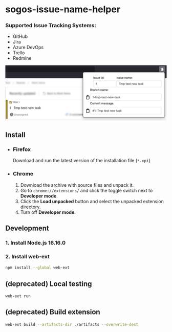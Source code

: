 # sogos-issue-name-helper

### Supported Issue Tracking Systems:
- GitHub
- Jira
- Azure DevOps
- Trello
- Redmine

![Alt text](issue-name-helper-example.jpg)

## Install
- ### Firefox
    Download and run the latest version of the installation file (`*.xpi`)
- ### Chrome
    1. Download the archive with source files and unpack it.
    2. Go to `chrome://extensions/` and click the toggle switch next to **Developer mode**.
    3. Click the **Load unpacked** button and select the unpacked extension directory.
    4. Turn off **Developer mode**.

## Development
### 1. Install Node.js 16.16.0
### 2. Install web-ext
``` bash
npm install --global web-ext
```

## (deprecated) Local testing
``` bash
web-ext run
```

## (deprecated) Build extension
``` bash
web-ext build --artifacts-dir ./artifacts --overwrite-dest
```
